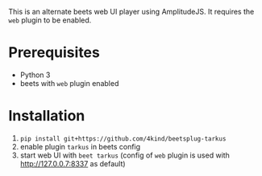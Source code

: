 This is an alternate beets web UI player using AmplitudeJS. It requires the `web` plugin to be enabled.

# Prerequisites
* Python 3
* beets with `web` plugin enabled

# Installation
1. `pip install git+https://github.com/4kind/beetsplug-tarkus`
2. enable plugin `tarkus` in beets config
3. start web UI with `beet tarkus` (config of `web` plugin is used with http://127.0.0.7:8337 as default)
